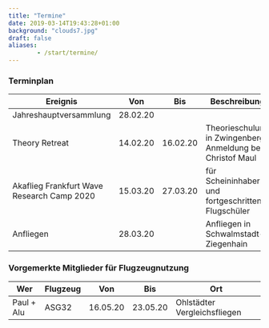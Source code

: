```yaml
---
title: "Termine"
date: 2019-03-14T19:43:28+01:00
background: "clouds7.jpg"
draft: false
aliases:
        - /start/termine/
---
```


### Terminplan

**Ereignis** | **Von** | **Bis** | **Beschreibung**
---- | ---- | ---- | ----
Jahreshauptversammlung | 28.02.20 |  | 
Theory Retreat | 14.02.20 | 16.02.20 | Theorieschulung in Zwingenberg, Anmeldung bei Christof Maul
Akaflieg Frankfurt Wave Research Camp 2020 | 15.03.20 | 27.03.20 | für Scheininhaber und fortgeschrittene Flugschüler
Anfliegen | 28.03.20 | | Anfliegen in Schwalmstadt-Ziegenhain

### Vorgemerkte Mitglieder für Flugzeugnutzung

**Wer** | **Flugzeug** | **Von** | **Bis** | **Ort**
---- | ---- | ---- | ---- | ----
Paul + Alu | ASG32 | 16.05.20 | 23.05.20 | Ohlstädter Vergleichsfliegen
